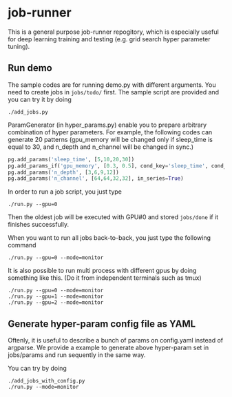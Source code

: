 # job-runner

This is a general purpose job-runner repogitory, which is especially useful for deep learning training and testing (e.g. grid search hyper parameter tuning).

## Run demo
The sample codes are for running demo.py with different arguments.
You need to create jobs in `jobs/todo/` first. The sample script are provided and you can try it by doing 
```
./add_jobs.py 
```

ParamGenerator (in hyper_params.py) enable you to prepare arbitrary combination of hyper parameters. 
For example, the following codes can generate 20 patterns (gpu_memory will be changed only if sleep_time is equal to 30, and n_depth and n_channel will be changed in sync.)

```python
pg.add_params('sleep_time', [5,10,20,30])
pg.add_params_if('gpu_memory', [0.3, 0.5], cond_key='sleep_time', cond_val=30)
pg.add_params('n_depth', [3,6,9,12])
pg.add_params('n_channel', [64,64,32,32], in_series=True)
```

In order to run a job script, you just type
```
./run.py --gpu=0
``` 
Then the oldest job will be executed with GPU#0 and stored `jobs/done` if it finishes successfully.

When you want to run all jobs back-to-back, you just type the following command
```
./run.py --gpu=0 --mode=monitor
```

It is also possible to run multi process with different gpus by doing something like this.
(Do it from independent terminals such as tmux)
```
./run.py --gpu=0 --mode=monitor
./run.py --gpu=1 --mode=monitor
./run.py --gpu=2 --mode=monitor
```

## Generate hyper-param config file as YAML
Oftenly, it is useful to describe a bunch of params on config.yaml instead of argparse. We provide a example to generate above hyper-param set in jobs/params and run sequently in the same way. 

You can try by doing
```
./add_jobs_with_config.py
./run.py --mode=monitor
```